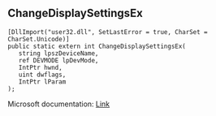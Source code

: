 ## ChangeDisplaySettingsEx

```
[DllImport("user32.dll", SetLastError = true, CharSet = CharSet.Unicode)]
public static extern int ChangeDisplaySettingsEx(
   string lpszDeviceName,
   ref DEVMODE lpDevMode,
   IntPtr hwnd,
   uint dwflags,
   IntPtr lParam
);
```

Microsoft documentation: [Link](https://docs.microsoft.com/en-us/windows/win32/api/winuser/nf-winuser-changedisplaysettingsexa)
